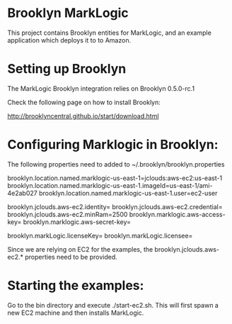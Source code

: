 Brooklyn MarkLogic
==================

This project contains Brooklyn entities for MarkLogic, and an example application which deploys it to to Amazon.

Setting up Brooklyn
==================

The MarkLogic Brooklyn integration relies on Brooklyn 0.5.0-rc.1

Check the following page on how to install Brooklyn:

http://brooklyncentral.github.io/start/download.html


Configuring Marklogic in Brooklyn:
==================

The following properties need to added to ~/.brooklyn/brooklyn.properties

brooklyn.location.named.marklogic-us-east-1=jclouds:aws-ec2:us-east-1
brooklyn.location.named.marklogic-us-east-1.imageId=us-east-1/ami-4e2ab027
brooklyn.location.named.marklogic-us-east-1.user=ec2-user

brooklyn.jclouds.aws-ec2.identity=<your amazon identity>
brooklyn.jclouds.aws-ec2.credential=<your amazon credentials>
brooklyn.jclouds.aws-ec2.minRam=2500
brooklyn.marklogic.aws-access-key=<your amazon identity>
brooklyn.marklogic.aws-secret-key=<your amazon credentials>

brooklyn.markLogic.licenseKey=<your marklogic license key>
brooklyn.markLogic.licensee=<your marklogic licensee name>

Since we are relying on EC2 for the examples, the brooklyn.jclouds.aws-ec2.* properties need to be provided.

Starting the examples:
==================

Go to the bin directory and execute ./start-ec2.sh. This will first spawn a new EC2 machine and then installs MarkLogic.